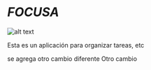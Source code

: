 # *FOCUSA*

![alt text](focusa_logo.JPG)

Esta es un aplicación para organizar tareas, etc 

se agrega otro cambio diferente
Otro cambio 
